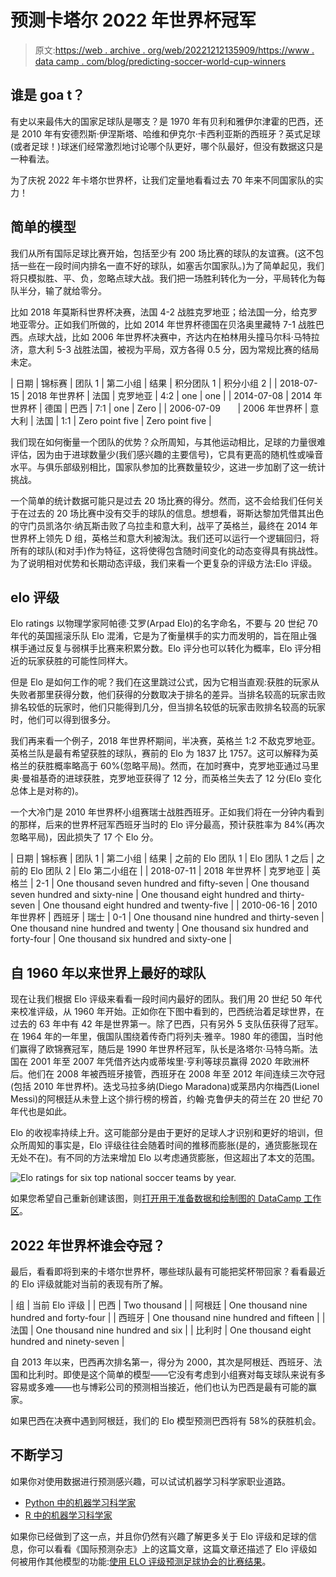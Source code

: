 # 预测卡塔尔 2022 年世界杯冠军

> 原文:[https://web . archive . org/web/20221212135909/https://www . data camp . com/blog/predicting-soccer-world-cup-winners](https://web.archive.org/web/20221212135909/https://www.datacamp.com/blog/predicting-soccer-world-cup-winners)

## 谁是 goa t？

有史以来最伟大的国家足球队是哪支？是 1970 年有贝利和雅伊尔津霍的巴西，还是 2010 年有安德烈斯·伊涅斯塔、哈维和伊克尔·卡西利亚斯的西班牙？英式足球(或者足球！)球迷们经常激烈地讨论哪个队更好，哪个队最好，但没有数据这只是一种看法。

为了庆祝 2022 年卡塔尔世界杯，让我们定量地看看过去 70 年来不同国家队的实力！

## 简单的模型

我们从所有国际足球比赛开始，包括至少有 200 场比赛的球队的友谊赛。(这不包括一些在一段时间内排名一直不好的球队，如塞舌尔国家队。)为了简单起见，我们将只模拟胜、平、负，忽略点球大战。我们把一场胜利转化为一分，平局转化为每队半分，输了就给零分。

比如 2018 年莫斯科世界杯决赛，法国 4-2 战胜克罗地亚；给法国一分，给克罗地亚零分。正如我们所做的，比如 2014 年世界杯德国在贝洛奥里藏特 7-1 战胜巴西。点球大战，比如 2006 年世界杯决赛中，齐达内在柏林用头撞马尔科·马特拉济，意大利 5-3 战胜法国，被视为平局，双方各得 0.5 分，因为常规比赛的结局未定。

| 日期 | 锦标赛 | 团队 1 | 第二小组 | 结果 | 积分团队 1 | 积分小组 2 |
| 2018-07-15 | 2018 年世界杯 | 法国 | 克罗地亚 | 4:2 | one | one |
| 2014-07-08 | 2014 年世界杯 | 德国 | 巴西 | 7:1 | one | Zero |
| 2006-07-09       | 2006 年世界杯 | 意大利 | 法国 | 1:1 | Zero point five | Zero point five |

我们现在如何衡量一个团队的优势？众所周知，与其他运动相比，足球的力量很难评估，因为由于进球数量少(我们感兴趣的主要信号)，它具有更高的随机性或噪音水平。与俱乐部级别相比，国家队参加的比赛数量较少，这进一步加剧了这一统计挑战。

一个简单的统计数据可能只是过去 20 场比赛的得分。然而，这不会给我们任何关于在过去的 20 场比赛中没有交手的球队的信息。想想看，哥斯达黎加凭借其出色的守门员凯洛尔·纳瓦斯击败了乌拉圭和意大利，战平了英格兰，最终在 2014 年世界杯上领先 D 组，英格兰和意大利被淘汰。我们还可以运行一个逻辑回归，将所有的球队(和对手)作为特征，这将使得包含随时间变化的动态变得具有挑战性。为了说明相对优势和长期动态评级，我们来看一个更复杂的评级方法:Elo 评级。

## elo 评级

Elo ratings 以物理学家阿帕德·艾罗(Arpad Elo)的名字命名，不要与 20 世纪 70 年代的英国摇滚乐队 Elo 混淆，它是为了衡量棋手的实力而发明的，旨在阻止强棋手通过反复与弱棋手比赛来积累分数。Elo 评分也可以转化为概率，Elo 评分相近的玩家获胜的可能性同样大。

但是 Elo 是如何工作的呢？我们在这里跳过公式，因为它相当直观:获胜的玩家从失败者那里获得分数，他们获得的分数取决于排名的差异。当排名较高的玩家击败排名较低的玩家时，他们只能得到几分，但当排名较低的玩家击败排名较高的玩家时，他们可以得到很多分。

我们再来看一个例子，2018 年世界杯期间，半决赛，英格兰 1:2 不敌克罗地亚。英格兰队是最有希望获胜的球队，赛前的 Elo 为 1837 比 1757。这可以解释为英格兰的获胜概率略高于 60%(忽略平局)。然而，在加时赛中，克罗地亚通过马里奥·曼祖基奇的进球获胜，克罗地亚获得了 12 分，而英格兰失去了 12 分(Elo 变化总体上是对称的)。

一个大冷门是 2010 年世界杯小组赛瑞士战胜西班牙。正如我们将在一分钟内看到的那样，后来的世界杯冠军西班牙当时的 Elo 评分最高，预计获胜率为 84%(再次忽略平局)，因此损失了 17 个 Elo 分。

| 日期 | 锦标赛 | 团队 1 | 第二小组 | 结果 | 之前的 Elo 团队 1 | Elo 团队 1 之后 | 之前的 Elo 团队 2 | Elo 第二小组在 |
| 2018-07-11 | 2018 年世界杯 | 克罗地亚 | 英格兰 | 2-1 | One thousand seven hundred and fifty-seven | One thousand seven hundred and sixty-nine | One thousand eight hundred and thirty-seven | One thousand eight hundred and twenty-five |
| 2010-06-16 | 2010 年世界杯 | 西班牙 | 瑞士 | 0-1 | One thousand nine hundred and thirty-seven | One thousand nine hundred and twenty | One thousand six hundred and forty-four | One thousand six hundred and sixty-one |

## 自 1960 年以来世界上最好的球队

现在让我们根据 Elo 评级来看看一段时间内最好的团队。我们用 20 世纪 50 年代来校准评级，从 1960 年开始。正如你在下图中看到的，巴西统治着足球世界，在过去的 63 年中有 42 年是世界第一。除了巴西，只有另外 5 支队伍获得了冠军。在 1964 年的一年里，俄国队围绕着传奇门将列夫·雅辛。1980 年的德国，当时他们赢得了欧锦赛冠军，随后是 1990 年世界杯冠军，队长是洛塔尔·马特乌斯。法国在 2001 年至 2007 年凭借齐达内或蒂埃里·亨利等球员赢得 2020 年欧洲杯后。他们在 2008 年被西班牙接管，西班牙在 2008 年至 2012 年间连续三次夺冠(包括 2010 年世界杯)。迭戈马拉多纳(Diego Maradona)或莱昂内尔梅西(Lionel Messi)的阿根廷从未登上这个排行榜的榜首，约翰·克鲁伊夫的荷兰在 20 世纪 70 年代也是如此。

Elo 的收视率持续上升。这可能部分是由于更好的足球人才识别和更好的培训，但众所周知的事实是，Elo 评级往往会随着时间的推移而膨胀(是的，通货膨胀现在无处不在)。有不同的方法来增加 Elo 以考虑通货膨胀，但这超出了本文的范围。

![Elo ratings for six top national soccer teams by year.](../Images/154372a36307a3b5e2ed871500ad813f.png)

如果您希望自己重新创建该图，则[打开用于准备数据和绘制图的 DataCamp 工作区](https://web.archive.org/web/20221121141815/https://app.datacamp.com/workspace/new?_tag=workspace&accountType=personal&utm_content=copy_duplicate_link&utm_medium=in_product&utm_source=workspace&visibility=public&workspaceId=3e705713-3e6d-4b4f-8853-dfe4c2a471d0)。

## 2022 年世界杯谁会夺冠？

最后，看看即将到来的卡塔尔世界杯，哪些球队最有可能把奖杯带回家？看看最近的 Elo 评级就能对当前的表现有所了解。

| 组 | 当前 Elo 评级 |
| 巴西 | Two thousand |
| 阿根廷 | One thousand nine hundred and forty-four |
| 西班牙 | One thousand nine hundred and fifteen |
| 法国 | One thousand nine hundred and six |
| 比利时 | One thousand eight hundred and ninety-seven |

自 2013 年以来，巴西再次排名第一，得分为 2000，其次是阿根廷、西班牙、法国和比利时。即使是这个简单的模型——它没有考虑到小组赛对每支球队来说有多容易或多难——也与博彩公司的预测相当接近，他们也认为巴西是最有可能的赢家。

如果巴西在决赛中遇到阿根廷，我们的 Elo 模型预测巴西将有 58%的获胜机会。

## 不断学习

如果你对使用数据进行预测感兴趣，可以试试机器学习科学家职业道路。

*   [Python 中的机器学习科学家](https://web.archive.org/web/20221121141815/https://www.datacamp.com/tracks/machine-learning-scientist-with-python)
*   [R 中的机器学习科学家](https://web.archive.org/web/20221121141815/https://www.datacamp.com/tracks/machine-learning-scientist-with-r)

如果你已经做到了这一点，并且你仍然有兴趣了解更多关于 Elo 评级和足球的信息，你可以看看《国际预测杂志》上的这篇文章，这篇文章还描述了 Elo 评级如何被用作其他模型的功能:[使用 ELO 评级预测足球协会的比赛结果](https://web.archive.org/web/20221121141815/https://www.sciencedirect.com/science/article/abs/pii/S0169207009001708)。